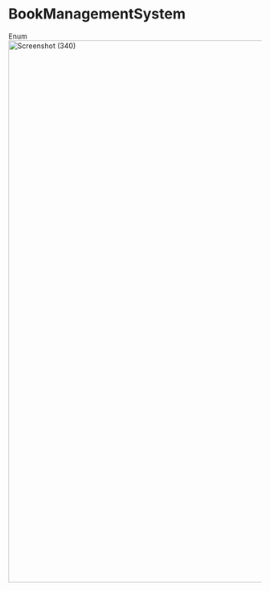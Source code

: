 # BookManagementSystem
Enum 
<img width="1920" height="1080" alt="Screenshot (340)" src="https://github.com/user-attachments/assets/cbb9da25-bf66-4ef5-b7a2-6c73b29e8609" />
